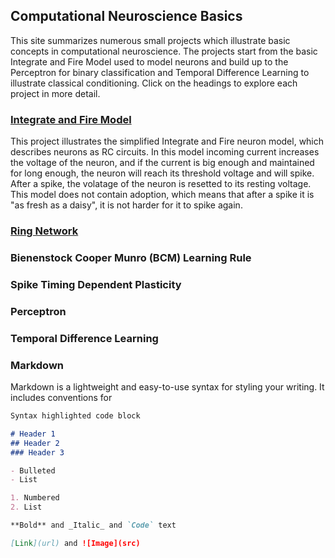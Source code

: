 ## Computational Neuroscience Basics

This site summarizes numerous small projects which illustrate basic concepts in computational neuroscience. The projects start from the basic Integrate and Fire Model used to model neurons and build up to the Perceptron for binary classification and Temporal Difference Learning to illustrate classical conditioning. Click on the headings to explore each project in more detail.


### [Integrate and Fire Model](https://github.com/Ilsa07/Integrate-and-Fire-Model)
This project illustrates the simplified Integrate and Fire neuron model, which describes neurons as RC circuits. In this model incoming current increases the voltage of the neuron, and if the current is big enough and maintained for long enough, the neuron will reach its threshold voltage and will spike. After a spike, the volatage of the neuron is resetted to its resting voltage. This model does not contain adoption, which means that after a spike it is "as fresh as a daisy", it is not harder for it to spike again.  

### [Ring Network](https://github.com/Ilsa07/Ring-Network)




### Bienenstock Cooper Munro (BCM) Learning Rule



### Spike Timing Dependent Plasticity



### Perceptron




### Temporal Difference Learning






### Markdown

Markdown is a lightweight and easy-to-use syntax for styling your writing. It includes conventions for

```markdown
Syntax highlighted code block

# Header 1
## Header 2
### Header 3

- Bulleted
- List

1. Numbered
2. List

**Bold** and _Italic_ and `Code` text

[Link](url) and ![Image](src)
```
